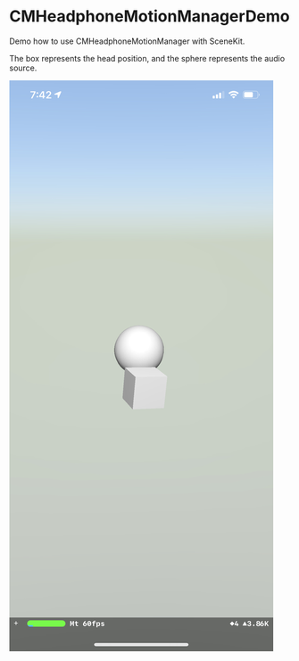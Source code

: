 # CMHeadphoneMotionManagerDemo
Demo how to use CMHeadphoneMotionManager with SceneKit.

The box represents the head position, and the sphere represents the audio source.

![image](https://raw.githubusercontent.com/KhaosT/CMHeadphoneMotionManagerDemo/master/Images/DemoImage.jpeg)
